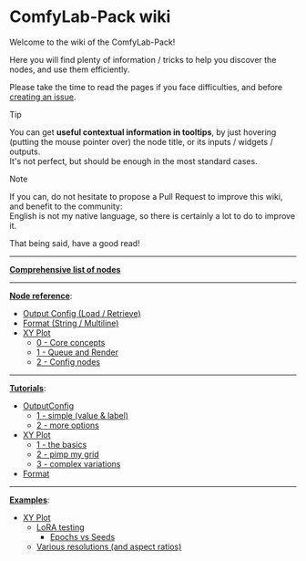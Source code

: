 # ComfyLab-Pack wiki

Welcome to the wiki of the ComfyLab-Pack!

Here you will find plenty of information / tricks to help you discover the nodes, and use them efficiently.

Please take the time to read the pages if you face difficulties, and before [creating an issue](https://github.com/bugltd/ComfyLab-Pack/issues).

> [!TIP]
> You can get **useful contextual information in tooltips**, by just hovering (putting the mouse pointer over) the node title, or its inputs / widgets / outputs.\
> It's not perfect, but should be enough in the most standard cases.

> [!NOTE]
> If you can, do not hesitate to propose a Pull Request to improve this wiki, and benefit to the community:\
> English is not my native language, so there is certainly a lot to do to improve it.

That being said, have a good read!

---

**[Comprehensive list of nodes](./node_list.md)**

---

**[Node reference](./node%20reference/README.md)**:

- [Output Config (Load / Retrieve)](./node%20reference/output%20config.md)
- [Format (String / Multiline)](./node%20reference/format.md)
- [XY Plot](./node%20reference/xy%20plot/)
  - [0 - Core concepts](./node%20reference/xy%20plot/0%20-%20core%20concepts.md)
  - [1 - Queue and Render](./node%20reference/xy%20plot/1%20-%20queue%20and%20render.md)
  - [2 - Config nodes](./node%20reference/xy%20plot/2%20-%20config%20nodes.md)

---

**[Tutorials](./tutorials/)**:

- [OutputConfig](./tutorials/Output%20Config/)
  - [1 - simple (value & label)](<./tutorials/Output%20Config/1%20-%20simple%20(value%20and%20label)/>)
  - [2 - more options](./tutorials/Output%20Config/2%20-%20more%20options/)
- [XY Plot](./tutorials/XY%20Plot/)
  - [1 - the basics](./tutorials/XY%20Plot/1%20-%20the%20basics/)
  - [2 - pimp my grid](./tutorials/XY%20Plot/2%20-%20pimp%20my%20grid/)
  - [3 - complex variations](./tutorials/XY%20Plot/3%20-%20complex%20variations/)
- [Format](./tutorials/Format/)

---

**[Examples](./examples/)**:

- [XY Plot](./examples/XY%20Plot/)
  - [LoRA testing](./examples/XY%20Plot/LoRA%20testing/)
    - [Epochs vs Seeds](./examples/XY%20Plot/LoRA%20testing/Epochs%20vs%20Seeds/)
  - [Various resolutions (and aspect ratios)](./examples/XY%20Plot/Various%20resolutions/)
